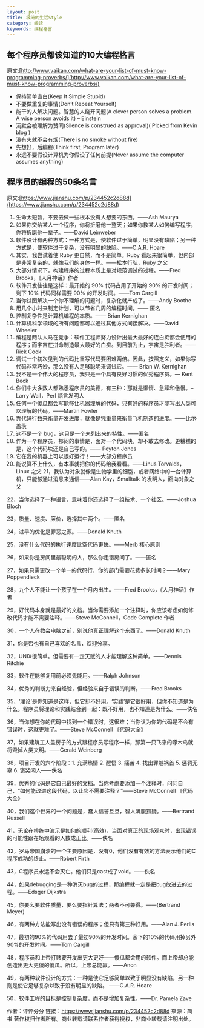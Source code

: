 ```yaml
---
layout: post
title: 极简的生活Style
category: 阅读
keywords: 编程格言
---
```

## 每个程序员都该知道的10大编程格言
原文:[http://www.vaikan.com/what-are-your-list-of-must-know-programming-proverbs/](http://www.vaikan.com/what-are-your-list-of-must-know-programming-proverbs/)

* 保持简单直白(Keep It Simple Stupid)
* 不要做重复的事情(Don’t Repeat Yourself)
* 能干的人解决问题。智慧的人绕开问题(A clever person solves a problem. A wise person avoids it) – Einstein
* 沉默会被理解为赞同(Silence is construed as approval)( Picked from Kevin blog )
* 没有火就不会有烟(There is no smoke without fire)
* 先想好，后编程(Think first, Program later)
* 永远不要假设计算机为你假设了任何前提(Never assume the computer assumes anything)


## 程序员的编程的50条名言
原文:[https://www.jianshu.com/p/234452c2d88d](https://www.jianshu.com/p/234452c2d88d)


1. 生命太短暂，不要去做一些根本没有人想要的东西。——Ash Maurya
2. 如果你交给某人一个程序，你将折磨他一整天；如果你教某人如何编写程序，你将折磨他一辈子。——David Leinweber
3. 软件设计有两种方式：一种方式是，使软件过于简单，明显没有缺陷；另一种方式是，使软件过于复杂，没有明显的缺陷。——C.A.R. Hoare
4. 其实，我尝试着使 Ruby 更自然，而不是简单。Ruby 看起来很简单，但内部是非常复杂的，就像我们的身体一样。——松本行弘，Ruby 之父
5. 大部分情况下，构建程序的过程本质上是对规范调试的过程。——Fred Brooks，《人月神话》作者
6. 软件开发往往是这样：最开始的 90% 代码占用了开始的 90% 的开发时间；剩下 10% 代码同样需要 90% 的开发时间。——Tom Cargill
7. 当你试图解决一个你不理解的问题时，复杂化就产成了。——Andy Boothe
8. 用几个小时来制定计划，可以节省几周的编程时间。—— 匿名
9. 控制复杂性是计算机编程的本质。—— Brian Kernighan
10. 计算机科学领域的所有问题都可以通过其他方式间接解决。——David Wheeler
11. 编程是两队人马在竞争：软件工程师努力设计出最大最好的连白痴都会使用的程序；而宇宙在拼命制造最大最好的白痴。到目前为止，宇宙是胜利者。—— Rick Cook
12. 调试一个初次见到的代码比重写代码要困难两倍。因此，按照定义，如果你写代码非常巧妙，那么没有人足够聪明来调试它。—— Brian W. Kernighan
13. 我不是一个伟大的程序员，我只是一个具有良好习惯的优秀程序员。― Kent Beck
14. 你们中大多数人都熟悉程序员的美德，有三种：那就是懒惰、急躁和傲慢。– Larry Wall，Perl 語言发明人
15. 任何一个傻瓜都会写能够让机器理解的代码，只有好的程序员才能写出人类可以理解的代码。——Martin Fowler
16. 靠代码行数来衡量开发进度，就像是凭重量来衡量飞机制造的进度。——比尔·盖茨
17. 这不是一个 bug，这只是一个未列出来的特性。——匿名
18. 作为一个程序员，郁闷的事情是，面对一个代码块，却不敢去修改。更糟糕的是，这个代码块还是自己写的。—— Peyton Jones
19. 它在我的机器上可以很好运行！——大部分程序员
20. 能说算不上什么，有本事就把你的代码给我看看。——Linus Torvalds，Linux 之父
21，我认为对象就像是生物学里的细胞，或者网络中的一台计算机，只能够通过消息来通信——Alan Kay，Smalltalk 的发明人，面向对象之父

22，当你选择了一种语言，意味着你还选择了一组技术、一个社区。——Joshua Bloch

23，质量、速度、廉价，选择其中两个。——匿名

24，过早的优化是罪恶之源。——Donald Knuth

25，没有什么代码的执行速度比空代码更快。——Merb 核心原则

26，如果你是房间里最聪明的人，那么你走错房间了。——匿名

27，如果只需更改一个单一的代码行，你的部门需要花费多长时间？——Mary Poppendieck

28，九个人不能让一个孩子在一个月内出生。——Fred Brooks，《人月神话》作者

29，好代码本身就是最好的文档。当你需要添加一个注释时，你应该考虑如何修改代码才能不需要注释。——Steve McConnell，Code Complete 作者

30，一个人在教会电脑之前，别说他真正理解这个东西了。——Donald Knuth

31，你是否也有自己喜欢的名言，欢迎分享。


32，UNIX很简单。但需要有一定天赋的人才能理解这种简单。——Dennis Ritchie

33，软件在能够复用前必须先能用。——Ralph Johnson

34，优秀的判断力来自经验，但经验来自于错误的判断。——Fred Brooks

35，‘理论’是你知道是这样，但它却不好用。‘实践’是它很好用，但你不知道是为什么。程序员将理论和实践结合到一起：既不好用，也不知道是为什么。——佚名

36，当你想在你的代码中找到一个错误时，这很难；当你认为你的代码是不会有错误时，这就更难了。——Steve McConnell 《代码大全》

37，如果建筑工人盖房子的方式跟程序员写程序一样，那第一只飞来的啄木鸟就将毁掉人类文明。——Gerald Weinberg

38，项目开发的六个阶段：1. 充满热情 2. 醒悟 3. 痛苦 4. 找出罪魁祸首 5. 惩罚无辜 6. 褒奖闲人——佚名

39，优秀的代码是它自己最好的文档。当你考虑要添加一个注释时，问问自己，“如何能改进这段代码，以让它不需要注释？”——Steve McConnell 《代码大全》

40，我们这个世界的一个问题是，蠢人信誓旦旦，智人满腹狐疑。——Bertrand Russell

41，无论在排练中演示是如何的顺利(高效)，当面对真正的现场观众时，出现错误的可能性跟在场观看的人数成正比。——佚名

42，罗马帝国崩溃的一个主要原因是，没有0，他们没有有效的方法表示他们的C程序成功的终止。——Robert Firth

43，C程序员永远不会灭亡。他们只是cast成了void。——佚名

44，如果debugging是一种消灭bug的过程，那编程就一定是把bug放进去的过程。——Edsger Dijkstra

45，你要么要软件质量，要么要指针算法；两者不可兼得。——(Bertrand Meyer)

46，有两种方法能写出没有错误的程序；但只有第三种好用。——Alan J. Perlis

47，最初的90%的代码用去了最初90%的开发时间。余下的10%的代码用掉另外90%的开发时间。——Tom Cargill

48，程序员和上帝打赌要开发出更大更好——傻瓜都会用的软件。而上帝却总能创造出更大更傻的傻瓜。所以，上帝总能赢。——Anon

49，有两种软件设计的方式：一种是使它足够简单以致于明显没有缺陷，另一种则是使它足够复杂以致于没有明显的缺陷。 ——C.A.R. Hoare

50，软件工程的目标是控制复杂度，而不是增加复杂性。——Dr. Pamela Zave

作者：评评分分
链接：https://www.jianshu.com/p/234452c2d88d
來源：简书
著作权归作者所有。商业转载请联系作者获得授权，非商业转载请注明出处。